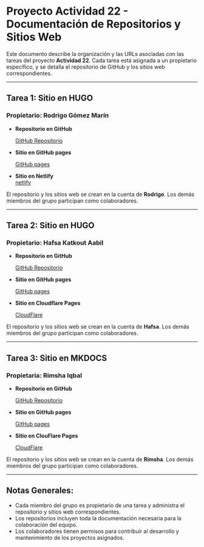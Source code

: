 # Proyecto Actividad 22 - Documentación de Repositorios y Sitios Web

Este documento describe la organización y las URLs asociadas con las tareas del proyecto **Actividad 22**. Cada tarea está asignada a un propietario específico, y se detalla el repositorio de GitHub y los sitios web correspondientes.

---

## **Tarea 1: Sitio en HUGO**
### Propietario: **Rodrigo Gómez Marín**

- **Repositorio en GitHub**  

   [GitHub Repositorio](https://rodrigogmg.github.io/actividad22_1_RRH/)

- **Sitio en GitHub pages**  

   [GitHub pages](https://rodrigogmg.github.io/actividad22_1_RRH/)

- **Sitio en Netlify**  
   [netlify](https://actividad221rrh.netlify.app/)

El repositorio y los sitios web se crean en la cuenta de **Rodrigo**. Los demás miembros del grupo participan como colaboradores.

---

## **Tarea 2: Sitio en HUGO**
### Propietario: **Hafsa Katkout Aabil**

- **Repositorio en GitHub**  

   [GitHub Repositorio](https://github.com/Hafsa-Katkout/actividad22_2_RRH/)

- **Sitio en GitHub pages**  

   [GitHub pages](https://hafsa-katkout.github.io/actividad22_2_RRH/)

- **Sitio en Cloudflare Pages**   

   [CloudFlare](https://actividad22-2-rrh.pages.dev/)

El repositorio y los sitios web se crean en la cuenta de **Hafsa**. Los demás miembros del grupo participan como colaboradores.

---

## **Tarea 3: Sitio en MKDOCS**
### Propietaria: **Rimsha Iqbal**

- **Repositorio en GitHub**   

   [GitHub Repositorio](https://github.com/Rimsha-Iqbal/actividad22_3_RRH/)

- **Sitio en GitHub pages**  

   [GitHub pages](https://rimsha-iqbal.github.io/actividad22_3_RRH/)

- **Sitio en ClouFlare Pages**   

   [CloudFlare](https://actividad22-3-rrh.pages.dev/ )


El repositorio y los sitios web se crean en la cuenta de **Rimsha**. Los demás miembros del grupo participan como colaboradores.

---

## Notas Generales:
- Cada miembro del grupo es propietario de una tarea y administra el repositorio y sitios web correspondientes.
- Los repositorios incluyen toda la documentación necesaria para la colaboración del equipo.
- Los colaboradores tienen permisos para contribuir al desarrollo y mantenimiento de los proyectos asignados.



